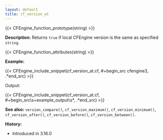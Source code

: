```yaml
---
layout: default
title: cf_version_at
---
```


{{< CFEngine_function_prototype(string) >}}

**Description:** Returns `true` if local CFEngine version is the same as specified `string`.

{{< CFEngine_function_attributes(string) >}}

**Example:**

{{< CFEngine_include_snippet(cf_version_at.cf, #\+begin_src cfengine3, .*end_src) >}}

Output:

{{< CFEngine_include_snippet(cf_version_at.cf, #\+begin_src\s+example_output\s*, .*end_src) >}}

**See also:** `version_compare()`, `cf_version_maximum()`, `cf_version_minimum()`, `cf_version_after()`, `cf_version_before()`, `cf_version_between()`.

**History:**

* Introduced in 3.16.0
